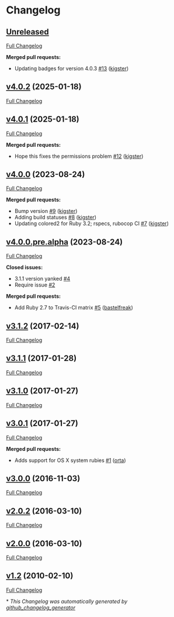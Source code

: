# Changelog

## [Unreleased](https://github.com/kigster/colored2/tree/HEAD)

[Full Changelog](https://github.com/kigster/colored2/compare/v4.0.2...HEAD)

**Merged pull requests:**

- Updating badges for version 4.0.3 [\#13](https://github.com/kigster/colored2/pull/13) ([kigster](https://github.com/kigster))

## [v4.0.2](https://github.com/kigster/colored2/tree/v4.0.2) (2025-01-18)

[Full Changelog](https://github.com/kigster/colored2/compare/v4.0.1...v4.0.2)

## [v4.0.1](https://github.com/kigster/colored2/tree/v4.0.1) (2025-01-18)

[Full Changelog](https://github.com/kigster/colored2/compare/v4.0.0...v4.0.1)

**Merged pull requests:**

- Hope this fixes the permissions problem [\#12](https://github.com/kigster/colored2/pull/12) ([kigster](https://github.com/kigster))

## [v4.0.0](https://github.com/kigster/colored2/tree/v4.0.0) (2023-08-24)

[Full Changelog](https://github.com/kigster/colored2/compare/v4.0.0.pre.alpha...v4.0.0)

**Merged pull requests:**

- Bump version [\#9](https://github.com/kigster/colored2/pull/9) ([kigster](https://github.com/kigster))
- Adding build statuses [\#8](https://github.com/kigster/colored2/pull/8) ([kigster](https://github.com/kigster))
- Updating colored2 for Ruby 3.2; rspecs, rubocop CI [\#7](https://github.com/kigster/colored2/pull/7) ([kigster](https://github.com/kigster))

## [v4.0.0.pre.alpha](https://github.com/kigster/colored2/tree/v4.0.0.pre.alpha) (2023-08-24)

[Full Changelog](https://github.com/kigster/colored2/compare/v3.1.2...v4.0.0.pre.alpha)

**Closed issues:**

- 3.1.1 version yanked [\#4](https://github.com/kigster/colored2/issues/4)
- Require issue [\#2](https://github.com/kigster/colored2/issues/2)

**Merged pull requests:**

- Add Ruby 2.7 to Travis-CI matrix [\#5](https://github.com/kigster/colored2/pull/5) ([bastelfreak](https://github.com/bastelfreak))

## [v3.1.2](https://github.com/kigster/colored2/tree/v3.1.2) (2017-02-14)

[Full Changelog](https://github.com/kigster/colored2/compare/v3.1.1...v3.1.2)

## [v3.1.1](https://github.com/kigster/colored2/tree/v3.1.1) (2017-01-28)

[Full Changelog](https://github.com/kigster/colored2/compare/v3.1.0...v3.1.1)

## [v3.1.0](https://github.com/kigster/colored2/tree/v3.1.0) (2017-01-27)

[Full Changelog](https://github.com/kigster/colored2/compare/v3.0.1...v3.1.0)

## [v3.0.1](https://github.com/kigster/colored2/tree/v3.0.1) (2017-01-27)

[Full Changelog](https://github.com/kigster/colored2/compare/v3.0.0...v3.0.1)

**Merged pull requests:**

- Adds support for OS X system rubies [\#1](https://github.com/kigster/colored2/pull/1) ([orta](https://github.com/orta))

## [v3.0.0](https://github.com/kigster/colored2/tree/v3.0.0) (2016-11-03)

[Full Changelog](https://github.com/kigster/colored2/compare/v2.0.2...v3.0.0)

## [v2.0.2](https://github.com/kigster/colored2/tree/v2.0.2) (2016-03-10)

[Full Changelog](https://github.com/kigster/colored2/compare/v2.0.0...v2.0.2)

## [v2.0.0](https://github.com/kigster/colored2/tree/v2.0.0) (2016-03-10)

[Full Changelog](https://github.com/kigster/colored2/compare/v1.2...v2.0.0)

## [v1.2](https://github.com/kigster/colored2/tree/v1.2) (2010-02-10)

[Full Changelog](https://github.com/kigster/colored2/compare/15df0795f7962b61bc95c344a3f361629ad5dc84...v1.2)



\* *This Changelog was automatically generated by [github_changelog_generator](https://github.com/github-changelog-generator/github-changelog-generator)*
